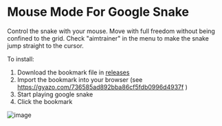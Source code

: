 # Mouse Mode For Google Snake

Control the snake with your mouse. Move with full freedom without being confined to the grid.
Check "aimtrainer" in the menu to make the snake jump straight to the cursor.

To install:
1. Download the bookmark file in [releases](https://github.com/DarkSnakeGang/GoogleSnakeMouseMode/releases/latest)
2. Import the bookmark into your browser (see https://gyazo.com/736585ad892bba86cf5fdb0996d4937f )
3. Start playing google snake
4. Click the bookmark

![image](https://user-images.githubusercontent.com/69080709/164514052-4990128c-f1df-4a41-b646-a32ec1322d4d.png)

